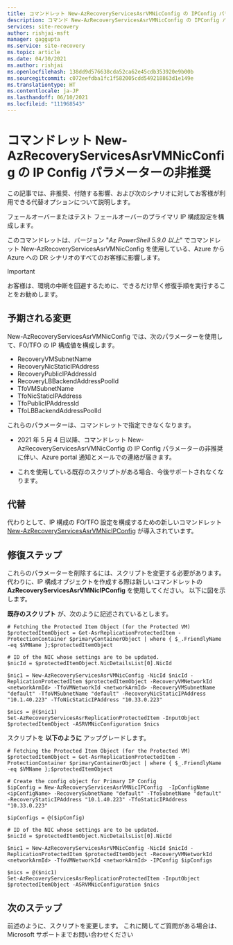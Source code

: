 ```yaml
---
title: コマンドレット New-AzRecoveryServicesAsrVMNicConfig の IPConfig パラメーターの非推奨 | Microsoft Docs
description: コマンド New-AzRecoveryServicesAsrVMNicConfig の IPConfig パラメーターの非推奨に関する詳細と、新しいコマンドレット New-AzRecoveryServicesAsrVMNicIPConfig の使用に関する情報
services: site-recovery
author: rishjai-msft
manager: gaggupta
ms.service: site-recovery
ms.topic: article
ms.date: 04/30/2021
ms.author: rishjai
ms.openlocfilehash: 138dd9d576638cda52ca62e45cdb353920e9b00b
ms.sourcegitcommit: c072eefdba1fc1f582005cdd549218863d1e149e
ms.translationtype: HT
ms.contentlocale: ja-JP
ms.lasthandoff: 06/10/2021
ms.locfileid: "111968543"
---
```

# <a name="deprecation-of-ip-config-parameters-for-the-cmdlet-new-azrecoveryservicesasrvmnicconfig"></a>コマンドレット New-AzRecoveryServicesAsrVMNicConfig の IP Config パラメーターの非推奨

この記事では、非推奨、付随する影響、および次のシナリオに対してお客様が利用できる代替オプションについて説明します。

フェールオーバーまたはテスト フェールオーバーのプライマリ IP 構成設定を構成します。 

このコマンドレットは、バージョン "_Az PowerShell 5.9.0 以上_" でコマンドレット New-AzRecoveryServicesAsrVMNicConfig を使用している、Azure から Azure への DR シナリオのすべてのお客様に影響します。

> [!IMPORTANT]
> お客様は、環境の中断を回避するために、できるだけ早く修復手順を実行することをお勧めします。 

## <a name="what-changes-should-you-expect"></a>予期される変更

New-AzRecoveryServicesAsrVMNicConfig では、次のパラメーターを使用して、FO/TFO の IP 構成値を構成します。
- RecoveryVMSubnetName
- RecoveryNicStaticIPAddress
- RecoveryPublicIPAddressId
- RecoveryLBBackendAddressPoolId
- TfoVMSubnetName
- TfoNicStaticIPAddress
- TfoPublicIPAddressId
- TfoLBBackendAddressPoolId

これらのパラメーターは、コマンドレットで指定できなくなります。

- 2021 年 5 月 4 日以降、コマンドレット New-AzRecoveryServicesAsrVMNicConfig の IP Config パラメーターの非推奨に伴い、Azure portal 通知とメールでの連絡が届きます。

- これを使用している既存のスクリプトがある場合、今後サポートされなくなります。
 
## <a name="alternatives"></a>代替 

代わりとして、IP 構成の FO/TFO 設定を構成するための新しいコマンドレット [New-AzRecoveryServicesAsrVMNicIPConfig](/powershell/module/az.recoveryservices/new-azrecoveryservicesasrvmnicipconfig) が導入されています。 


## <a name="remediation-steps"></a>修復ステップ

これらのパラメーターを削除するには、スクリプトを変更する必要があります。 代わりに、IP 構成オブジェクトを作成する際は新しいコマンドレットの **AzRecoveryServicesAsrVMNicIPConfig** を使用してください。 以下に図を示します。

**既存のスクリプト** が、次のように記述されているとします。
```azurepowershell
# Fetching the Protected Item Object (for the Protected VM)
$protectedItemObject = Get-AsrReplicationProtectedItem -ProtectionContainer $primaryContainerObject | where { $_.FriendlyName -eq $VMName };$protectedItemObject

# ID of the NIC whose settings are to be updated.
$nicId = $protectedItemObject.NicDetailsList[0].NicId

$nic1 = New-AzRecoveryServicesAsrVMNicConfig -NicId $nicId -ReplicationProtectedItem $protectedItemObject -RecoveryVMNetworkId <networkArmId> -TfoVMNetworkId <networkArmId> -RecoveryVMSubnetName "default" -TfoVMSubnetName "default" -RecoveryNicStaticIPAddress "10.1.40.223" -TfoNicStaticIPAddress "10.33.0.223"

$nics = @($nic1)
Set-AzRecoveryServicesAsrReplicationProtectedItem -InputObject $protectedItemObject -ASRVMNicConfiguration $nics
```

スクリプトを **以下のように** アップグレードします。
```azurepowershell
# Fetching the Protected Item Object (for the Protected VM)
$protectedItemObject = Get-AsrReplicationProtectedItem -ProtectionContainer $primaryContainerObject | where { $_.FriendlyName -eq $VMName };$protectedItemObject

# Create the config object for Primary IP Config
$ipConfig = New-AzRecoveryServicesAsrVMNicIPConfig  -IpConfigName <ipConfigName> -RecoverySubnetName "default" -TfoSubnetName "default" -RecoveryStaticIPAddress "10.1.40.223" -TfoStaticIPAddress "10.33.0.223"

$ipConfigs = @($ipConfig)

# ID of the NIC whose settings are to be updated.
$nicId = $protectedItemObject.NicDetailsList[0].NicId

$nic1 = New-AzRecoveryServicesAsrVMNicConfig -NicId $nicId -ReplicationProtectedItem $protectedItemObject -RecoveryVMNetworkId <networkArmId> -TfoVMNetworkId <networkArmId> -IPConfig $ipConfigs

$nics = @($nic1)
Set-AzRecoveryServicesAsrReplicationProtectedItem -InputObject $protectedItemObject -ASRVMNicConfiguration $nics
```

## <a name="next-steps"></a>次のステップ
前述のように、スクリプトを変更します。 これに関してご質問がある場合は、Microsoft サポートまでお問い合わせください